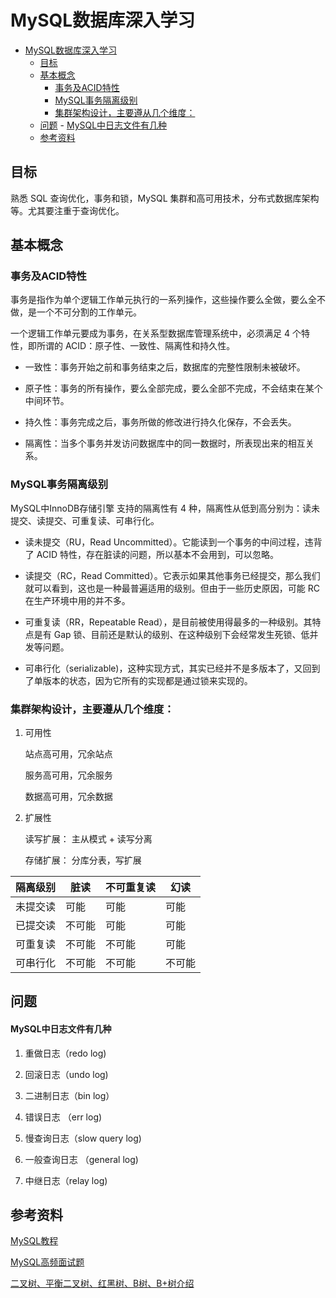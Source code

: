 # MySQL数据库深入学习

<!-- TOC -->

- [MySQL数据库深入学习](#mysql%E6%95%B0%E6%8D%AE%E5%BA%93%E6%B7%B1%E5%85%A5%E5%AD%A6%E4%B9%A0)
    - [目标](#%E7%9B%AE%E6%A0%87)
    - [基本概念](#%E5%9F%BA%E6%9C%AC%E6%A6%82%E5%BF%B5)
        - [事务及ACID特性](#%E4%BA%8B%E5%8A%A1%E5%8F%8Aacid%E7%89%B9%E6%80%A7)
        - [MySQL事务隔离级别](#mysql%E4%BA%8B%E5%8A%A1%E9%9A%94%E7%A6%BB%E7%BA%A7%E5%88%AB)
        - [集群架构设计，主要遵从几个维度：](#%E9%9B%86%E7%BE%A4%E6%9E%B6%E6%9E%84%E8%AE%BE%E8%AE%A1%E4%B8%BB%E8%A6%81%E9%81%B5%E4%BB%8E%E5%87%A0%E4%B8%AA%E7%BB%B4%E5%BA%A6)
    - [问题](#%E9%97%AE%E9%A2%98)
            - [MySQL中日志文件有几种](#mysql%E4%B8%AD%E6%97%A5%E5%BF%97%E6%96%87%E4%BB%B6%E6%9C%89%E5%87%A0%E7%A7%8D)
    - [参考资料](#%E5%8F%82%E8%80%83%E8%B5%84%E6%96%99)

<!-- /TOC -->

## 目标

  熟悉 SQL 查询优化，事务和锁，MySQL 集群和高可用技术，分布式数据库架构等。尤其要注重于查询优化。
  
## 基本概念

  ### 事务及ACID特性
  
  
   事务是指作为单个逻辑工作单元执行的一系列操作，这些操作要么全做，要么全不做，是一个不可分割的工作单元。

   一个逻辑工作单元要成为事务，在关系型数据库管理系统中，必须满足 4 个特性，即所谓的 ACID：原子性、一致性、隔离性和持久性。

   * 一致性：事务开始之前和事务结束之后，数据库的完整性限制未被破坏。

   * 原子性：事务的所有操作，要么全部完成，要么全部不完成，不会结束在某个中间环节。

   * 持久性：事务完成之后，事务所做的修改进行持久化保存，不会丢失。

   * 隔离性：当多个事务并发访问数据库中的同一数据时，所表现出来的相互关系。
     
  
  ### MySQL事务隔离级别
  
   MySQL中InnoDB存储引擎 支持的隔离性有 4 种，隔离性从低到高分别为：读未提交、读提交、可重复读、可串行化。

   * 读未提交（RU，Read Uncommitted）。它能读到一个事务的中间过程，违背了 ACID 特性，存在脏读的问题，所以基本不会用到，可以忽略。

   * 读提交（RC，Read Committed）。它表示如果其他事务已经提交，那么我们就可以看到，这也是一种最普遍适用的级别。但由于一些历史原因，可能 RC 在生产环境中用的并不多。

   * 可重复读（RR，Repeatable Read），是目前被使用得最多的一种级别。其特点是有 Gap 锁、目前还是默认的级别、在这种级别下会经常发生死锁、低并发等问题。

   * 可串行化（serializable)，这种实现方式，其实已经并不是多版本了，又回到了单版本的状态，因为它所有的实现都是通过锁来实现的。
   
   
   ### 集群架构设计，主要遵从几个维度：
   
   1. 可用性
       
       站点高可用，冗余站点
       
       服务高可用，冗余服务
       
       数据高可用，冗余数据
   
   2. 扩展性
   
      读写扩展： 主从模式 + 读写分离
      
      存储扩展： 分库分表，写扩展
  
   
   隔离级别|脏读|不可重复读|幻读
   ------|-----|-------|---
   未提交读|可能|可能|可能
   已提交读|不可能|可能|可能
   可重复读|不可能|不可能|可能
   可串行化|不可能|不可能|不可能
  

## 问题

#### MySQL中日志文件有几种

   1. 重做日志（redo log)
   
   2. 回滚日志（undo log)
   
   3. 二进制日志（bin log）
 
   4. 错误日志 （err log)
    
   5. 慢查询日志（slow query log)
   
   6. 一般查询日志 （general log)
   
   7. 中继日志（relay log)

  
## 参考资料

   [MySQL教程](http://c.biancheng.net/view/7098.html)

   [MySQL高频面试题](https://juejin.cn/post/7126918029060866079)

   [二叉树、平衡二叉树、红黑树、B树、B+树介绍](https://juejin.cn/post/7032308521400188965)
  
